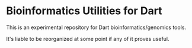 Bioinformatics Utilities for Dart
=================================

This is an experimental repository for Dart bioinformatics/genomics tools.

It's liable to be reorganized at some point if any of it proves useful.